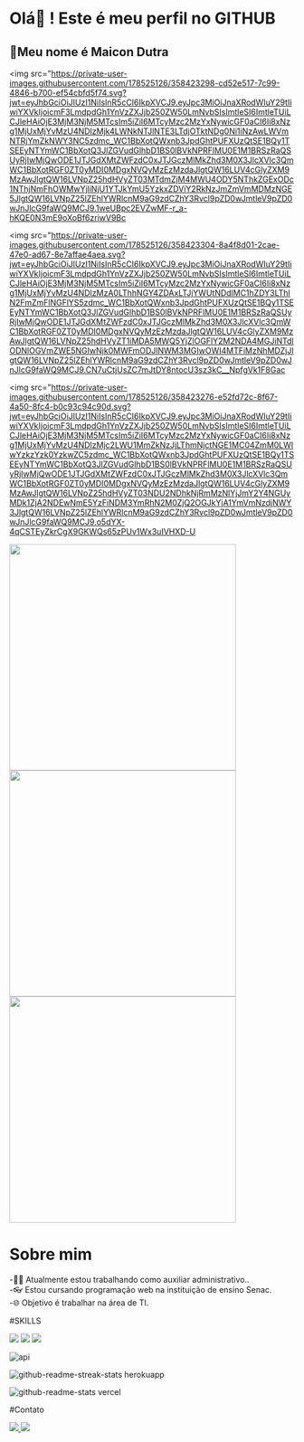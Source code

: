 # Olá🤚 ! Este é meu perfil no GITHUB
## 👻Meu nome é Maicon Dutra
<img
src="https://private-user-images.githubusercontent.com/178525126/358423298-cd52e517-7c99-4846-b700-ef54cbfd5f74.svg?jwt=eyJhbGciOiJIUzI1NiIsInR5cCI6IkpXVCJ9.eyJpc3MiOiJnaXRodWIuY29tIiwiYXVkIjoicmF3LmdpdGh1YnVzZXJjb250ZW50LmNvbSIsImtleSI6ImtleTUiLCJleHAiOjE3MjM3NjM5MTcsIm5iZiI6MTcyMzc2MzYxNywicGF0aCI6Ii8xNzg1MjUxMjYvMzU4NDIzMjk4LWNkNTJlNTE3LTdjOTktNDg0Ni1iNzAwLWVmNTRjYmZkNWY3NC5zdmc_WC1BbXotQWxnb3JpdGhtPUFXUzQtSE1BQy1TSEEyNTYmWC1BbXotQ3JlZGVudGlhbD1BS0lBVkNPRFlMU0E1M1BRSzRaQSUyRjIwMjQwODE1JTJGdXMtZWFzdC0xJTJGczMlMkZhd3M0X3JlcXVlc3QmWC1BbXotRGF0ZT0yMDI0MDgxNVQyMzEzMzdaJlgtQW16LUV4cGlyZXM9MzAwJlgtQW16LVNpZ25hdHVyZT03MTdmZjM4MWU4ODY5NThkZGExODc1NThjNmFhOWMwYjliNjU1YTJkYmU5YzkxZDViY2RkNzJmZmVmMDMzNGE5JlgtQW16LVNpZ25lZEhlYWRlcnM9aG9zdCZhY3Rvcl9pZD0wJmtleV9pZD0wJnJlcG9faWQ9MCJ9.1weUBpc2EVZwMF-r_a-hKQE0N3mE9oXoBf6zriwV9Bc

<img src="https://private-user-images.githubusercontent.com/178525126/358423304-8a4f8d01-2cae-47e0-ad67-8e7affae4aea.svg?jwt=eyJhbGciOiJIUzI1NiIsInR5cCI6IkpXVCJ9.eyJpc3MiOiJnaXRodWIuY29tIiwiYXVkIjoicmF3LmdpdGh1YnVzZXJjb250ZW50LmNvbSIsImtleSI6ImtleTUiLCJleHAiOjE3MjM3NjM5MTcsIm5iZiI6MTcyMzc2MzYxNywicGF0aCI6Ii8xNzg1MjUxMjYvMzU4NDIzMzA0LThhNGY4ZDAxLTJjYWUtNDdlMC1hZDY3LThlN2FmZmFlNGFlYS5zdmc_WC1BbXotQWxnb3JpdGhtPUFXUzQtSE1BQy1TSEEyNTYmWC1BbXotQ3JlZGVudGlhbD1BS0lBVkNPRFlMU0E1M1BRSzRaQSUyRjIwMjQwODE1JTJGdXMtZWFzdC0xJTJGczMlMkZhd3M0X3JlcXVlc3QmWC1BbXotRGF0ZT0yMDI0MDgxNVQyMzEzMzdaJlgtQW16LUV4cGlyZXM9MzAwJlgtQW16LVNpZ25hdHVyZT1iMDA5MWQ5YjZlOGFlY2M2NDA4MGJiNTdlODNlOGVmZWE5NGIwNjk0MWFmODJlNWM3MGIwOWI4MTFiMzNhMDZjJlgtQW16LVNpZ25lZEhlYWRlcnM9aG9zdCZhY3Rvcl9pZD0wJmtleV9pZD0wJnJlcG9faWQ9MCJ9.CN7uCtjUsZC7mJtDY8ntocU3sz3kC__NpfgVk1F8Gac

<img src="https://private-user-images.githubusercontent.com/178525126/358423276-e52fd72c-8f67-4a50-8fc4-b0c93c94c90d.svg?jwt=eyJhbGciOiJIUzI1NiIsInR5cCI6IkpXVCJ9.eyJpc3MiOiJnaXRodWIuY29tIiwiYXVkIjoicmF3LmdpdGh1YnVzZXJjb250ZW50LmNvbSIsImtleSI6ImtleTUiLCJleHAiOjE3MjM3NjM5MTcsIm5iZiI6MTcyMzc2MzYxNywicGF0aCI6Ii8xNzg1MjUxMjYvMzU4NDIzMjc2LWU1MmZkNzJjLThmNjctNGE1MC04ZmM0LWIwYzkzYzk0YzkwZC5zdmc_WC1BbXotQWxnb3JpdGhtPUFXUzQtSE1BQy1TSEEyNTYmWC1BbXotQ3JlZGVudGlhbD1BS0lBVkNPRFlMU0E1M1BRSzRaQSUyRjIwMjQwODE1JTJGdXMtZWFzdC0xJTJGczMlMkZhd3M0X3JlcXVlc3QmWC1BbXotRGF0ZT0yMDI0MDgxNVQyMzEzMzdaJlgtQW16LUV4cGlyZXM9MzAwJlgtQW16LVNpZ25hdHVyZT03NDU2NDhkNjRmMzNlYjJmY2Y4NGUyMDk1ZjA2NDEwNmE5YzFiNDM3YmRhN2M0ZjQ2OGJkYjA1YmVmNzdjNWY3JlgtQW16LVNpZ25lZEhlYWRlcnM9aG9zdCZhY3Rvcl9pZD0wJmtleV9pZD0wJnJlcG9faWQ9MCJ9.o5dYX-4qCSTEyZkrCgX9GKWQs65zPUv1Wx3uIVHXD-U

<img src="https://camo.githubusercontent.com/15a53b2a7f0cb099e08ed58685f3ff249dcf6ecb7d3f11c0b091d27551659499/68747470733a2f2f6769746875622d726561646d652d73746174732e76657263656c2e6170702f6170693f757365726e616d653d6272756e6f6675727461646f666f6e74616e61267468656d653d64726163756c612673686f775f69636f6e733d7472756526686964655f626f726465723d66616c736526636f756e745f707269766174653d74727565" width="400"  />
<img src="https://camo.githubusercontent.com/71567627ed7391d43e07207e68bc7e5cf06014d256fcb162e42a83b7af442730/68747470733a2f2f6769746875622d726561646d652d73747265616b2d73746174732e6865726f6b756170702e636f6d2f3f757365723d6272756e6f6675727461646f666f6e74616e61267468656d653d64726163756c6126686964655f626f726465723d66616c7365" width="400"  />
<img src="https://camo.githubusercontent.com/8b6fad3702e5b2320c3e108de6badbc01a7bce2007ca241899fa93641763f4ac/68747470733a2f2f6769746875622d726561646d652d73746174732e76657263656c2e6170702f6170692f746f702d6c616e67732f3f757365726e616d653d6272756e6f6675727461646f666f6e74616e61267468656d653d64726163756c612673686f775f69636f6e733d7472756526686964655f626f726465723d66616c7365266c61796f75743d636f6d70616374" width="400"  />


# Sobre mim

-👨‍🏫 Atualmente estou trabalhando como auxiliar administrativo..<br>
-👓 Estou cursando programação web na instituição de ensino Senac.<br>
-🌐 Objetivo é trabalhar na área de TI.<br>

#SKILLS
<div>
<img src="https://img.shields.io/badge/Python-3776AB?style=for-the-badge&logo=python&logoColor=white" />
<img src="https://img.shields.io/badge/HTML-239120?style=for-the-badge&logo=html5&logoColor=white" />
<img src="https://img.shields.io/badge/Node.js-43853D?style=for-the-badge&logo=node.js&logoColor=white" />
</div>


![api](https://github.com/user-attachments/assets/68b8f940-15a1-4bda-ae36-78b0708f712d)

![github-readme-streak-stats herokuapp](https://github.com/user-attachments/assets/bfdf1a18-1925-4ea8-b09a-2f0ec2ab700d)

![github-readme-stats vercel](https://github.com/user-attachments/assets/30f50126-5ea8-4e34-8ace-469971020aeb)


#Contato
<div>
  <a href="instagram.com/maicondutraa?igsh=bWlsZjV5Ym42bmx4&utm_source=qr" >
    <img src="https://img.shields.io/badge/Instagram-E4405F?style=for-the-badge&logo=instagram&logoColor=white" />
  </a>
  <a href="mailto:maicon9122@gmail.com.">
    <img src="https://img.shields.io/badge/Gmail-D14836?style=for-the-badge&logo=gmail&logoColor=white" />
  </a>
</div>
